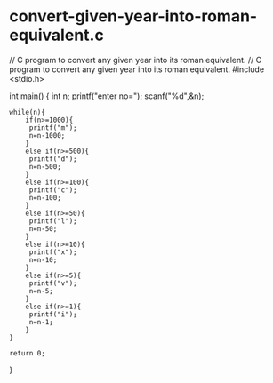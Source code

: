 # convert-given-year-into-roman-equivalent.c
// C program to convert any given year into its roman equivalent. 
// C program to convert any given year into its roman equivalent.
#include <stdio.h>

int main() {
int n;
printf("enter no=");
    scanf("%d",&n);
    
    while(n){
        if(n>=1000){
         printf("m");
         n=n-1000;
        }
        else if(n>=500){
         printf("d");
         n=n-500;
        }
        else if(n>=100){
         printf("c");
         n=n-100;
        }
        else if(n>=50){
         printf("l");
         n=n-50;
        }
        else if(n>=10){
         printf("x");
         n=n-10;
        }
        else if(n>=5){
         printf("v");
         n=n-5;
        }
        else if(n>=1){
         printf("i");
         n=n-1;
        }
    }

    return 0;
}

